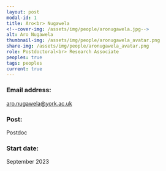 ```yaml
---
layout: post
modal-id: 1
title: Aro<br> Nugawela
<!--cover-img: /assets/img/people/aronugawela.jpg-->
alt: Aro Nugawela
thumbnail-img: /assets/img/people/aronugawela_avatar.png
share-img: /assets/img/people/aronugawela_avatar.png
role: Postdoctoral<br> Research Associate
peoples: true
tags: peoples
current: true
---
```


### Email address: 

aro.nugawela@york.ac.uk

### Post: 

Postdoc

### Start date: 

September 2023   
